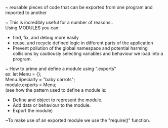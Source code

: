~ reusable pieces of code that can be exported from one program and imported to another  
  
~ This is incredibly useful for a number of reasons..  
Using MODULES you can:  
- find, fix, and debug more easily  
- reuse, and recycle defined logic in different parts of the application  
- Prevent pollution of the global namespace and potential harming collisions by cautiously selecting variables and behaviour we load into a program.  
  
~ How to prime and define a module using ".exports"  
ex: let Menu = {};  
Menu.Specialty = "baby carrots";  
module.exports = Menu;  
(see how the pattern used to define a module is:  
- Define and object to represent the module.  
- Add data or behaviour to the module.  
- Export the module)  
  
~To make use of an exported module we use the "require()" function.